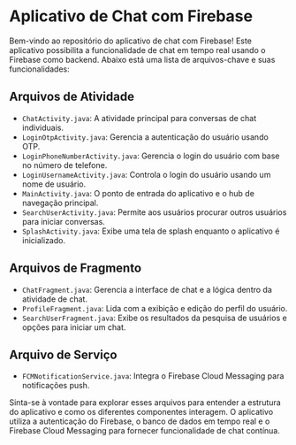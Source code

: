 # Aplicativo de Chat com Firebase

Bem-vindo ao repositório do aplicativo de chat com Firebase! Este aplicativo possibilita a funcionalidade de chat em tempo real usando o Firebase como backend. Abaixo está uma lista de arquivos-chave e suas funcionalidades:

## Arquivos de Atividade

- `ChatActivity.java`: A atividade principal para conversas de chat individuais.
- `LoginOtpActivity.java`: Gerencia a autenticação do usuário usando OTP.
- `LoginPhoneNumberActivity.java`: Gerencia o login do usuário com base no número de telefone.
- `LoginUsernameActivity.java`: Controla o login do usuário usando um nome de usuário.
- `MainActivity.java`: O ponto de entrada do aplicativo e o hub de navegação principal.
- `SearchUserActivity.java`: Permite aos usuários procurar outros usuários para iniciar conversas.
- `SplashActivity.java`: Exibe uma tela de splash enquanto o aplicativo é inicializado.

## Arquivos de Fragmento

- `ChatFragment.java`: Gerencia a interface de chat e a lógica dentro da atividade de chat.
- `ProfileFragment.java`: Lida com a exibição e edição do perfil do usuário.
- `SearchUserFragment.java`: Exibe os resultados da pesquisa de usuários e opções para iniciar um chat.

## Arquivo de Serviço

- `FCMNotificationService.java`: Integra o Firebase Cloud Messaging para notificações push.

Sinta-se à vontade para explorar esses arquivos para entender a estrutura do aplicativo e como os diferentes componentes interagem. O aplicativo utiliza a autenticação do Firebase, o banco de dados em tempo real e o Firebase Cloud Messaging para fornecer funcionalidade de chat contínua.
